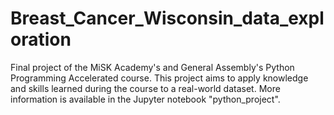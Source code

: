# Breast_Cancer_Wisconsin_data_exploration
Final project of the MiSK Academy's and General Assembly's Python Programming Accelerated course.
This project aims to apply knowledge and skills learned during the course to a real-world dataset.
More information is available in the Jupyter notebook "python_project".
